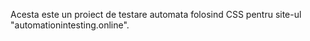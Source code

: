Acesta este un proiect de testare automata folosind CSS pentru site-ul "automationintesting.online".
